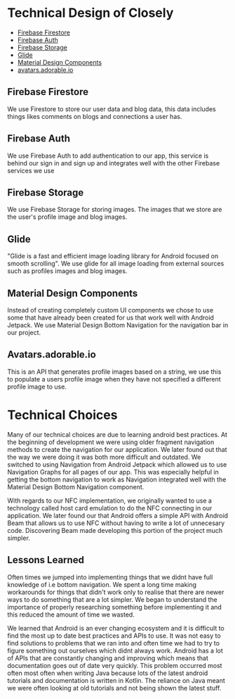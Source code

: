 # Technical Design of Closely

- [Firebase Firestore](https://firebase.google.com/docs/firestore)
- [Firebase Auth](https://firebase.google.com/docs/auth)
- [Firebase Storage](https://firebase.google.com/docs/storage)
- [Glide](https://bumptech.github.io/glide/)
- [Material Design Components](https://material.io/design)
- [avatars.adorable.io](http://avatars.adorable.io/)

## Firebase Firestore
We use Firestore to store our user data and blog data, this data includes things likes comments on blogs and connections a user has.

## Firebase Auth
We use Firebase Auth to add authentication to our app, this service is behind our sign in and sign up and integrates well with 
the other Firebase services we use 

## Firebase Storage
We use Firebase Storage for storing images. The images that we store are the user's profile image and blog images. 

## Glide
"Glide is a fast and efficient image loading library for Android focused on smooth scrolling". We use glide for all image loading from 
external sources such as profiles images and blog images.

## Material Design Components
Instead of creating completely custom UI components we chose to use some that have already been created for us that work well with
Android Jetpack. We use Material Design Bottom Navigation for the navigation bar in our project.

## Avatars.adorable.io
This is an API that generates profile images based on a string, we use this to populate a users profile image when they 
have not specified a different profile image to use.

# Technical Choices
Many of our technical choices are due to learning android best practices. At the beginning of development we were using older fragment navigation
methods to create the navigation for our application. We later found out that the way we were doing it was both more difficult and outdated.
We switched to using Navigation from Android Jetpack which allowed us to use Navigation Graphs for all pages of our app. This was 
especially helpful in getting the bottom navigation to work as Navigation integrated well with the Material Design Bottom Navigation
component.

With regards to our NFC implementation, we originally wanted to use a technology called host card emulation to do the NFC connecting in
our application. We later found our that Android offers a simple API with Android Beam that allows us to use NFC without having to write a 
lot of unnecesary code. Discovering Beam made developing this portion of the project much simpler.


## Lessons Learned
Often times we jumped into implementing things that we didnt have full knowledge of i.e bottom navigation. We spent a long time making
workarounds for things that didn't work only to realise that there are newer ways to do something that are a lot simpler. We began to understand
the importance of properly researching something before implementing it and this reduced the amount of time we wasted. 

We learned that Android is an ever changing ecosystem and it is difficult to find the most up to date best practices and APIs to use. 
It was not easy to find solutions to problems that we ran into and often time we had to try to figure something out ourselves which didnt
always work. Android has a lot of APIs that are constantly changing and improving which means that documentation goes out of date very quickly.
This problem occurred most often most often when writing Java because lots of the latest android tutorials and documentation is written in Kotlin. The reliance on
Java meant we were often looking at old tutorials and not being shown the latest stuff.
